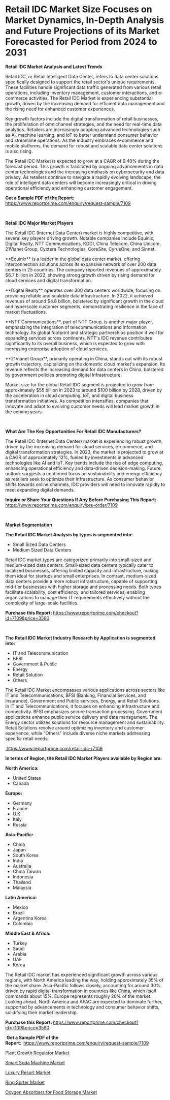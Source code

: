 <p><h1>Retail IDC Market Size Focuses on Market Dynamics, In-Depth Analysis and Future Projections of its Market Forecasted for Period from 2024 to 2031</h1></p><p><strong>Retail IDC Market Analysis and Latest Trends</strong></p>
<p><p>Retail IDC, or Retail Intelligent Data Center, refers to data center solutions specifically designed to support the retail sector's unique requirements. These facilities handle significant data traffic generated from various retail operations, including inventory management, customer interactions, and e-commerce activities. The Retail IDC Market is experiencing substantial growth, driven by the increasing demand for efficient data management and the rising need for enhanced customer experiences.</p><p>Key growth factors include the digital transformation of retail businesses, the proliferation of omnichannel strategies, and the need for real-time data analytics. Retailers are increasingly adopting advanced technologies such as AI, machine learning, and IoT to better understand consumer behavior and streamline operations. As the industry embraces e-commerce and mobile platforms, the demand for robust and scalable data center solutions is also rising.</p><p>The Retail IDC Market is expected to grow at a CAGR of 9.40% during the forecast period. This growth is facilitated by ongoing advancements in data center technologies and the increasing emphasis on cybersecurity and data privacy. As retailers continue to navigate a rapidly evolving landscape, the role of intelligent data centers will become increasingly critical in driving operational efficiency and enhancing customer engagement.</p></p>
<p><strong>Get a Sample PDF of the Report:&nbsp;</strong> <a href="https://www.reportprime.com/enquiry/request-sample/7109">https://www.reportprime.com/enquiry/request-sample/7109</a></p>
<p>&nbsp;</p>
<p><strong>Retail IDC Major Market Players</strong></p>
<p><p>The Retail IDC (Internet Data Center) market is highly competitive, with several key players driving growth. Notable companies include Equinix, Digital Realty, NTT Communications, KDDI, China Telecom, China Unicom, 21Vianet Group, Cyxtera Technologies, CoreSite, CyrusOne, and Sinnet.</p><p>**Equinix** is a leader in the global data center market, offering interconnection solutions across its expansive network of over 200 data centers in 25 countries. The company reported revenues of approximately $6.7 billion in 2022, showing strong growth driven by rising demand for cloud services and digital transformation.</p><p>**Digital Realty** operates over 300 data centers worldwide, focusing on providing reliable and scalable data infrastructure. In 2022, it achieved revenues of around $4.8 billion, bolstered by significant growth in the cloud and hyperscale customer segments, demonstrating resilience in the face of market fluctuations.</p><p>**NTT Communications**, part of NTT Group, is another major player, emphasizing the integration of telecommunications and information technology. Its global footprint and strategic partnerships position it well for expanding services across continents. NTT's IDC revenue contributes significantly to its overall business, which is expected to grow with increasing enterprise adoption of cloud services.</p><p>**21Vianet Group**, primarily operating in China, stands out with its robust growth trajectory, capitalizing on the domestic cloud market's expansion. Its revenue reflects the increasing demand for data centers in China, bolstered by government policies promoting digital infrastructure.</p><p>Market size for the global Retail IDC segment is projected to grow from approximately $55 billion in 2023 to around $100 billion by 2028, driven by the acceleration in cloud computing, IoT, and digital business transformation initiatives. As competition intensifies, companies that innovate and adapt to evolving customer needs will lead market growth in the coming years.</p></p>
<p>&nbsp;</p>
<p><strong>What Are The Key Opportunities For Retail IDC Manufacturers?</strong></p>
<p><p>The Retail IDC (Internet Data Center) market is experiencing robust growth, driven by the increasing demand for cloud services, e-commerce, and digital transformation strategies. In 2023, the market is projected to grow at a CAGR of approximately 12%, fueled by investments in advanced technologies like AI and IoT. Key trends include the rise of edge computing, enhancing operational efficiency and data-driven decision-making. Future outlook suggests a continued focus on sustainability and energy efficiency as retailers seek to optimize their infrastructure. As consumer behavior shifts towards online channels, IDC providers will need to innovate rapidly to meet expanding digital demands.</p></p>
<p><strong>Inquire or Share Your Questions If Any Before Purchasing This Report:</strong> <a href="https://www.reportprime.com/enquiry/pre-order/7109">https://www.reportprime.com/enquiry/pre-order/7109</a></p>
<p>&nbsp;</p>
<p><strong>Market Segmentation</strong></p>
<p><strong>The Retail IDC Market Analysis by types is segmented into:</strong></p>
<p><ul><li>Small Sized Data Centers</li><li>Medium Sized Data Centers</li></ul></p>
<p><p>Retail IDC market types are categorized primarily into small-sized and medium-sized data centers. Small-sized data centers typically cater to localized businesses, offering limited capacity and infrastructure, making them ideal for startups and small enterprises. In contrast, medium-sized data centers provide a more robust infrastructure, capable of supporting mid-tier businesses with higher storage and processing needs. Both types facilitate scalability, cost efficiency, and tailored services, enabling organizations to manage their IT requirements effectively without the complexity of large-scale facilities.</p></p>
<p><strong>Purchase this Report:&nbsp;</strong><a href="https://www.reportprime.com/checkout?id=7109&price=3590">https://www.reportprime.com/checkout?id=7109&price=3590</a></p>
<p>&nbsp;</p>
<p><strong>The Retail IDC Market Industry Research by Application is segmented into:</strong></p>
<p><ul><li>IT and Telecommunication</li><li>BFSI</li><li>Government & Public</li><li>Energy</li><li>Retail Solution</li><li>Others</li></ul></p>
<p><p>The Retail IDC Market encompasses various applications across sectors like IT and Telecommunications, BFSI (Banking, Financial Services, and Insurance), Government and Public services, Energy, and Retail Solutions. In IT and Telecommunications, it focuses on enhancing infrastructure and connectivity. BFSI emphasizes secure transaction processing. Government applications enhance public service delivery and data management. The Energy sector utilizes solutions for resource management and sustainability. Retail Solutions revolve around optimizing inventory and customer experience, while "Others" include diverse niche markets addressing specific retail needs.</p></p>
<p><a href="https://www.reportprime.com/retail-idc-r7109">&nbsp;https://www.reportprime.com/retail-idc-r7109</a></p>
<p><strong>In terms of Region, the Retail IDC Market Players available by Region are:</strong></p>
<p>
    <p> <strong> North America: </strong>
        <ul>
            <li>United States</li>
            <li>Canada</li>
        </ul>
        </p> 
    <p> <strong> Europe: </strong>
        <ul>
            <li>Germany</li>
            <li>France</li>
            <li>U.K.</li>
            <li>Italy</li>
            <li>Russia</li>
        </ul>
        </p> 
    <p> <strong> Asia-Pacific: </strong>
        <ul>
            <li>China</li>
            <li>Japan</li>
            <li>South Korea</li>
            <li>India</li>
            <li>Australia</li>
            <li>China Taiwan</li>
            <li>Indonesia</li>
            <li>Thailand</li>
            <li>Malaysia</li>
        </ul>
        </p> 
    <p> <strong> Latin America: </strong>
        <ul>
            <li>Mexico</li>
            <li>Brazil</li>
            <li>Argentina Korea</li>
            <li>Colombia</li>
        </ul>
        </p> 
    <p> <strong> Middle East & Africa: </strong>
        <ul>
            <li>Turkey</li>
            <li>Saudi</li>
            <li>Arabia</li>
            <li>UAE</li>
            <li>Korea</li>
        </ul>
    </p>
    </p>
<p><p>The Retail IDC market has experienced significant growth across various regions, with North America leading the way, holding approximately 35% of the market share. Asia-Pacific follows closely, accounting for around 30%, driven by rapid digital transformation in countries like China, which itself commands about 15%. Europe represents roughly 20% of the market. Looking ahead, North America and APAC are expected to dominate further, supported by advancements in technology and consumer behavior shifts, solidifying their market leadership.</p></p>
<p><strong>Purchase this Report: </strong><a href="https://www.reportprime.com/checkout?id=7109&price=3590">https://www.reportprime.com/checkout?id=7109&price=3590</a></p>
<p>&nbsp;<strong>Get a Sample PDF of the Report:&nbsp;&nbsp;</strong><a href="https://www.reportprime.com/enquiry/request-sample/7109">https://www.reportprime.com/enquiry/request-sample/7109</a></p>
<p><strong></strong></p>
<p><p><a href="https://issuu.com/reportprime-2/docs/plant-growth-regulator-market-size-_0a6c8c67d67765">Plant Growth Regulator Market</a></p><p><a href="https://medium.com/@marisolking1/charting-the-future-comprehensive-analysis-of-the-global-smart-soda-machine-market-2024-2031-aa58d1e87ef0">Smart Soda Machine Market</a></p><p><a href="https://www.linkedin.com/pulse/global-luxury-resort-market-opportunities-challenges2024-2031-egz0e?trackingId=RL0byAE8Rc6Kdsp1npuJXQ%3D%3D">Luxury Resort Market</a></p><p><a href="https://medium.com/@gazmirbaku131/market-dynamics-and-future-trends-in-the-global-ring-sorter-market-sector-forecasted-for-period-367687735c44?postPublishedType=initial">Ring Sorter Market</a></p><p><a href="https://issuu.com/reportprime-2/docs/oxygen-absorbers-for-food-storage-m_c4e507dd66da02">Oxygen Absorbers for Food Storage Market</a></p></p>